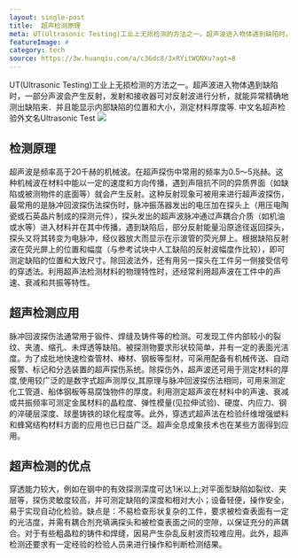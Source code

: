 ```yaml
---
layout: single-post
title:  超声检测原理
meta: UT(Ultrasonic Testing)工业上无损检测的方法之一。超声波进入物体遇到缺陷时，一部分声波会产生反射，发射和接收器可对反射波进行分析，就能异常精确地测出缺陷来．并且能显示内部缺陷的位置和大小，测定材料厚度等.
featureImage: #
category: tech
source: https://3w.huanqiu.com/a/c36dc8/3xRYitWQNXu?agt=8
---
```



UT(Ultrasonic Testing)工业上无损检测的方法之一。超声波进入物体遇到缺陷时，一部分声波会产生反射，发射和接收器可对反射波进行分析，就能异常精确地测出缺陷来．并且能显示内部缺陷的位置和大小，测定材料厚度等.
中文名超声检验外文名Ultrasonic Test
![](http://dasndt.com/ossimg/20200323143726.png)

## 检测原理

超声波是频率高于20千赫的机械波。在超声探伤中常用的频率为0.5～5兆赫。这种机械波在材料中能以一定的速度和方向传播，遇到声阻抗不同的异质界面（如缺陷或被测物件的底面等）就会产生反射。这种反射现象可被用来进行超声波探伤，最常用的是脉冲回波探伤法探伤时，脉冲振荡器发出的电压加在探头上（用压电陶瓷或石英晶片制成的探测元件），探头发出的超声波脉冲通过声耦合介质（如机油或水等）进入材料并在其中传播，遇到缺陷后，部分反射能量沿原途径返回探头，探头又将其转变为电脉冲，经仪器放大而显示在示波管的荧光屏上。根据缺陷反射波在荧光屏上的位置和幅度（与参考试块中人工缺陷的反射波幅度作比较），即可测定缺陷的位置和大致尺寸。除回波法外，还有用另一探头在工件另一侧接受信号的穿透法。利用超声法检测材料的物理特性时，还经常利用超声波在工件中的声速、衰减和共振等特性。

## 超声检测应用

脉冲回波探伤法通常用于锻件、焊缝及铸件等的检测。可发现工件内部较小的裂纹、夹渣、缩孔、未焊透等缺陷。被探测物要求形状较简单，并有一定的表面光洁度。为了成批地快速检查管材、棒材、钢板等型材，可采用配备有机械传送、自动报警、标记和分选装置的超声探伤系统。除探伤外，超声波还可用于测定材料的厚度,使用较广泛的是数字式超声测厚仪,其原理与脉冲回波探伤法相同，可用来测定化工管道、船体钢板等易腐蚀物件的厚度。利用测定超声波在材料中的声速、衰减或共振频率可测定金属材料的晶粒度、弹性模量(见拉伸试验)、硬度、内应力、钢的淬硬层深度、球墨铸铁的球化程度等。此外，穿透式超声法在检验纤维增强塑料和蜂窝结构材料方面的应用也已日益广泛。超声全息成象技术也在某些方面得到应用。

## 超声检测的优点

穿透能力较大，例如在钢中的有效探测深度可达1米以上;对平面型缺陷如裂纹、夹层等，探伤灵敏度较高，并可测定缺陷的深度和相对大小；设备轻便，操作安全，易于实现自动化检验。缺点是：不易检查形状复杂的工件，要求被检查表面有一定的光洁度，并需有耦合剂充填满探头和被检查表面之间的空隙，以保证充分的声耦合。对于有些粗晶粒的铸件和焊缝，因易产生杂乱反射波而较难应用。此外，超声检测还要求有一定经验的检验人员来进行操作和判断检测结果。
